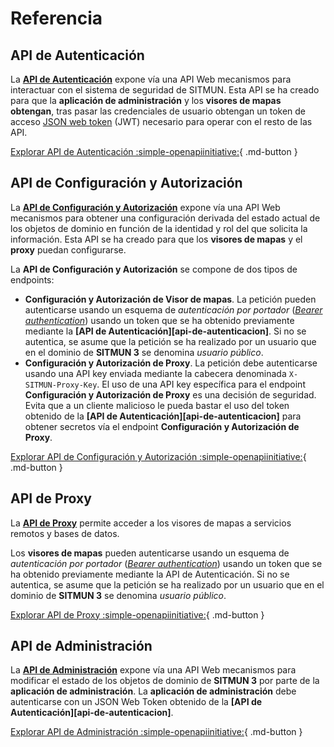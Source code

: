 # Referencia

## API de Autenticación

La **[API de Autenticación](https://sitmun-backend-core.herokuapp.com/swagger-ui/index.html?urls.primaryName=API%20de%20Autenticaci%C3%B3n)** expone vía una API Web mecanismos para interactuar con el sistema de seguridad de SITMUN.
Esta API se ha creado para que la **aplicación de administración** y los **visores de mapas obtengan**,
tras pasar las credenciales de usuario obtengan un token de acceso [JSON web token](https://jwt.io/) (JWT) necesario para operar con el resto de las API.

[Explorar API de Autenticación :simple-openapiinitiative:](https://sitmun-backend-core.herokuapp.com/swagger-ui/index.html?urls.primaryName=API%20de%20Autenticaci%C3%B3n){ .md-button }

## API de Configuración y Autorización

La **[API de Configuración y Autorización](https://sitmun-backend-core.herokuapp.com/swagger-ui/index.html?urls.primaryName=API%20de%20Configuraci%C3%B3n%20y%20Autorizaci%C3%B3n)**
expone vía una API Web mecanismos para obtener una configuración derivada del estado actual de los objetos de dominio
en función de la identidad y rol del que solicita la información.
Esta API se ha creado para que los **visores de mapas** y el **proxy** puedan configurarse.

La **API de Configuración y Autorización** se compone de dos tipos de endpoints:

- **Configuración y Autorización de Visor de mapas**.
  La petición pueden autenticarse usando un esquema de *autenticación por portador*
  ([*Bearer authentication*](https://swagger.io/docs/specification/authentication/bearer-authentication/))
  usando un token que se ha obtenido previamente mediante la **[API de Autenticación][api-de-autenticacion]**.
  Si no se autentica, se asume que la petición se ha realizado por un usuario que en el dominio de **SITMUN 3** se denomina
  *usuario público*.
- **Configuración y Autorización de Proxy**.
  La petición debe autenticarse usando una API key enviada mediante la cabecera denominada `X-SITMUN-Proxy-Key`.
  El uso de una API key específica para el endpoint **Configuración y Autorización de Proxy** es una decisión de seguridad.
  Evita que a un cliente malicioso le pueda bastar el uso del token obtenido de la **[API de Autenticación][api-de-autenticacion]**
  para obtener secretos vía el endpoint **Configuración y Autorización de Proxy**.

[Explorar API de Configuración y Autorización :simple-openapiinitiative:](https://sitmun-backend-core.herokuapp.com/swagger-ui/index.html?urls.primaryName=API%20de%20Configuraci%C3%B3n%20y%20Autorizaci%C3%B3n){ .md-button }

## API de Proxy

La **[API de Proxy](https://sitmun-backend-core.herokuapp.com/swagger-ui/index.html?urls.primaryName=API%20del%20Proxy)**
permite acceder a los visores de mapas a servicios remotos y bases de datos.

Los **visores de mapas** pueden autenticarse usando un esquema de *autenticación por portador*
([*Bearer authentication*](https://swagger.io/docs/specification/authentication/bearer-authentication/))
usando un token que se ha obtenido previamente mediante la API de Autenticación.
Si no se autentica, se asume que la petición se ha realizado por un usuario que en el dominio de **SITMUN 3** se denomina
*usuario público*.

[Explorar API de Proxy :simple-openapiinitiative:](https://sitmun-backend-core.herokuapp.com/swagger-ui/index.html?urls.primaryName=API%20del%20Proxy){ .md-button }

## API de Administración

La **[API de Administración](https://sitmun-backend-core.herokuapp.com/swagger-ui/index.html?urls.primaryName=API%20de%20Administraci%C3%B3n)** expone vía una API Web mecanismos para modificar el estado de los objetos de dominio
de **SITMUN 3** por parte de la **aplicación de administración**.
La **aplicación de administración** debe autenticarse con un JSON Web Token obtenido de la **[API de Autenticación][api-de-autenticacion]**.

[Explorar API de Administración :simple-openapiinitiative:](https://sitmun-backend-core.herokuapp.com/swagger-ui/index.html?urls.primaryName=API%20de%20Administraci%C3%B3n){ .md-button }
